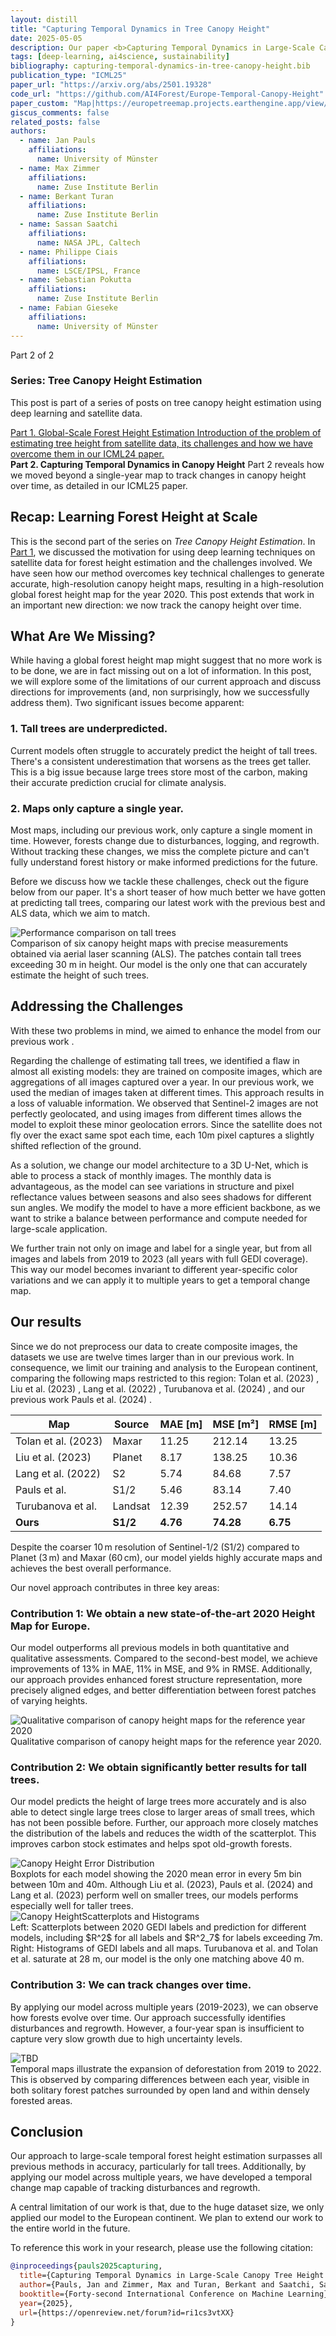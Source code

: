 ```yaml
---
layout: distill
title: "Capturing Temporal Dynamics in Tree Canopy Height"
date: 2025-05-05
description: Our paper <b>Capturing Temporal Dynamics in Large-Scale Canopy Tree Height Estimation</b> was accepted to <b>ICML 2025</b>! In this work, we present a novel approach to generate large-scale, high-resolution canopy height maps over time. Using Sentinel-2 time series satellite data and GEDI LiDAR data as ground truth, we present the first 10m resolution temporal canopy height map of the European continent for the period 2019-2022. Our pipeline and the resulting temporal height map are publicly available, enabling comprehensive large-scale monitoring of forests.
tags: [deep-learning, ai4science, sustainability]
bibliography: capturing-temporal-dynamics-in-tree-canopy-height.bib
publication_type: "ICML25"
paper_url: "https://arxiv.org/abs/2501.19328"
code_url: "https://github.com/AI4Forest/Europe-Temporal-Canopy-Height"
paper_custom: "Map|https://europetreemap.projects.earthengine.app/view/temporalcanopyheight"
giscus_comments: false
related_posts: false
authors:
  - name: Jan Pauls
    affiliations:
      name: University of Münster
  - name: Max Zimmer
    affiliations:
      name: Zuse Institute Berlin
  - name: Berkant Turan
    affiliations:
      name: Zuse Institute Berlin
  - name: Sassan Saatchi
    affiliations:
      name: NASA JPL, Caltech
  - name: Philippe Ciais
    affiliations:
      name: LSCE/IPSL, France
  - name: Sebastian Pokutta
    affiliations:
      name: Zuse Institute Berlin
  - name: Fabian Gieseke
    affiliations:
      name: University of Münster
---
```


<div class="series-nav">
  <div class="series-header">
    <div class="title-row">
      <span class="part-badge">Part 2 of 2</span>
      <h3>Series: Tree Canopy Height Estimation</h3>
    </div>
    <p>This post is part of a series of posts on tree canopy height estimation using deep learning and satellite data.</p>
  </div>
  <div class="posts">
    <a href="/blog/2025/estimating-canopy-height-at-scale/" class="post inactive">
      <div class="post-content">
        <span class="post-title">Part 1. Global-Scale Forest Height Estimation</span>
        <span class="post-description">Introduction of the problem of estimating tree height from satellite data, its challenges and how we have overcome them in our ICML24 paper.</span>
      </div>
    </a>
    <div class="post">
      <div class="post-content">
        <strong class="post-title current">Part 2. Capturing Temporal Dynamics in Canopy Height</strong>
        <span class="post-description">Part 2 reveals how we moved beyond a single-year map to track changes in canopy height over time, as detailed in our ICML25 paper.</span>
      </div>
    </div>
  </div>
</div>


## Recap: Learning Forest Height at Scale

This is the second part of the series on *Tree Canopy Height Estimation*. In [Part 1](/blog/2025/estimating-canopy-height-at-scale/), we discussed the motivation for using deep 
learning techniques on satellite data for forest height estimation and the challenges involved. We have seen how our method overcomes key technical challenges to generate accurate, high-resolution canopy height maps, resulting in a high-resolution global forest height map for the year 2020. This post extends that work in an important new direction: we now track the canopy height over time.

## What Are We Missing?

While having a global forest height map might suggest that no more work is to be done, we are in fact missing out on a lot of information. In this post, we will explore some of the limitations of our current approach and discuss directions for improvements (and, non surprisingly, how we successfully address them). Two significant issues become apparent:

### 1. Tall trees are underpredicted.
Current models often struggle to accurately predict the height of tall trees. There's a consistent underestimation that worsens as the trees get taller. This is a big issue because large trees store most of the carbon, making their accurate prediction crucial for climate analysis.

### 2. Maps only capture a single year.
Most maps, including our previous work, only capture a single moment in time. However, forests change due to disturbances, logging, and regrowth. Without tracking these changes, we miss the complete picture and can't fully understand forest history or make informed predictions for the future.

Before we discuss how we tackle these challenges, check out the figure below from our paper. It's a short teaser of how much better we have gotten at predicting tall trees, comparing our latest work with the previous best and ALS data, which we aim to match.

<div class="figure-container">
    <img src="/assets/img/blog_img/capturing-temporal-dynamics-in-tree-canopy-height/big_trees.jpeg" alt="Performance comparison on tall trees" style="max-width: 100%;" class="zoomable" data-zoomable>
    <div class="figure-caption">Comparison of six canopy height maps with precise measurements obtained via aerial laser scanning (ALS). The patches contain tall trees exceeding 30 m in height. Our model is the only one that can accurately estimate the height of such trees.</div>
</div>

## Addressing the Challenges

With these two problems in mind, we aimed to enhance the model from our previous work <d-cite key="paulsestimating"></d-cite>.

Regarding the challenge of estimating tall trees, we identified a flaw in almost all existing models: they are trained on composite images, which are aggregations of all images captured over a year. In our previous work, we used the median of images taken at different times. This approach results in a loss of valuable information. We observed that Sentinel-2 images are not perfectly geolocated, and using images from different times allows the model to exploit these minor geolocation errors. Since the satellite does not fly over the exact same spot each time, each 10m pixel captures a slightly shifted reflection of the ground.

As a solution, we change our model architecture to a 3D U-Net<d-cite key="cciccek20163d"></d-cite>, which is able to process a stack of monthly images. The monthly data is advantageous, as the model can see variations in structure and pixel reflectance values between seasons and also sees shadows for different sun angles. We modify the model to have a more efficient backbone, as we want to strike a balance between performance and compute needed for large-scale application.

We further train not only on image and label for a single year, but from all images and labels from 2019 to 2023 (all years with full GEDI coverage). This way our model becomes invariant to different year-specific color variations and we can apply it to multiple years to get a temporal change map.

## Our results

Since we do not preprocess our data to create composite images, the datasets we use are twelve times larger than in our previous work. In consequence, we limit our training and analysis to the European continent, comparing the following maps restricted to this region: Tolan et al. (2023) <d-cite key="tolan2023"></d-cite>, Liu et al. (2023) <d-cite key="liu2023"></d-cite>, Lang et al. (2022) <d-cite key="langGlobalCanopyHeight2022"></d-cite>, Turubanova et al. (2024) <d-cite key="turubanova_europe"></d-cite>, and our previous work Pauls et al. (2024) <d-cite key="paulsestimating"></d-cite>.

<div class="table-container">
<table>
    <thead>
        <tr>
            <th>Map</th>
            <th>Source</th>
            <th>MAE [m]</th>
            <th>MSE [m²]</th>
            <th>RMSE [m]</th>
        </tr>
    </thead>
    <tbody>
        <tr>
            <td>Tolan et al. (2023)</td>
            <td>Maxar</td>
            <td>11.25</td>
            <td>212.14</td>
            <td>13.25</td>
        </tr>
        <tr>
            <td>Liu et al. (2023)</td>
            <td>Planet</td>
            <td>8.17</td>
            <td>138.25</td>
            <td>10.36</td>
        </tr>
        <tr>
            <td>Lang et al. (2022)</td>
            <td>S2</td>
            <td>5.74</td>
            <td>84.68</td>
            <td>7.57</td>
        </tr>
        <tr>
            <td>Pauls et al.</td>
            <td>S1/2</td>
            <td>5.46</td>
            <td>83.14</td>
            <td>7.40</td>
        </tr>
        <tr>
            <td>Turubanova et al.</td>
            <td>Landsat</td>
            <td>12.39</td>
            <td>252.57</td>
            <td>14.14</td>
        </tr>
        <tr>
            <td><strong>Ours</strong></td>
            <td><strong>S1/2</strong></td>
            <td><strong>4.76</strong></td>
            <td><strong>74.28</strong></td>
            <td><strong>6.75</strong></td>
        </tr>
    </tbody>
</table>
<div class="table-caption">Despite the coarser 10 m resolution of Sentinel-1/2 (S1/2) compared to Planet (3 m) and Maxar (60 cm), our model yields highly accurate maps and achieves the best overall performance.</div>
</div>


Our novel approach contributes in three key areas:

### Contribution 1: We obtain a new state-of-the-art 2020 Height Map for Europe.
Our model outperforms all previous models in both quantitative and qualitative assessments. Compared to the second-best model, we achieve improvements of 13% in MAE, 11% in MSE, and 9% in RMSE. Additionally, our approach provides enhanced forest structure representation, more precisely aligned edges, and better differentiation between forest patches of varying heights.


<div class="figure-container">
    <img src="/assets/img/blog_img/capturing-temporal-dynamics-in-tree-canopy-height/2020_comparison.jpeg" alt="Qualitative comparison of canopy height maps for the reference year 2020" style="max-width: 100%;" class="zoomable" data-zoomable>
    <div class="figure-caption">Qualitative comparison of canopy height maps for the reference year 2020.</div>
</div>

### Contribution 2: We obtain significantly better results for tall trees.
Our model predicts the height of large trees more accurately and is also able to detect single large trees close to larger areas of small trees, which has not been possible before. Further, our approach more closely matches the distribution of the labels and reduces the width of the scatterplot. This improves carbon stock estimates and helps spot old-growth forests.

<div class="figure-container">
    <img src="/assets/img/blog_img/capturing-temporal-dynamics-in-tree-canopy-height/error_height_distribution.jpeg" alt="Canopy Height Error Distribution" style="max-width: 100%;" class="zoomable" data-zoomable>
    <div class="figure-caption"> Boxplots for each model showing the 2020 mean error in every 5m bin between 10m and 40m. Although Liu et al. (2023), Pauls et al. (2024) and Lang et al. (2023) perform well on smaller trees, our models performs especially well for taller trees.</div>
</div>

<div class="figure-container">
    <img src="/assets/img/blog_img/capturing-temporal-dynamics-in-tree-canopy-height/combined_scatter_histo_plots.jpeg" alt="Canopy HeightScatterplots and Histograms" style="max-width: 100%;" class="zoomable" data-zoomable>
    <div class="figure-caption">Left: Scatterplots between 2020 GEDI labels and prediction for different models, including $R^2$ for all labels and $R^2_7$ for labels exceeding 7m. Right: Histograms of GEDI labels and all maps. Turubanova et al. and Tolan et al. saturate at 28 m, our model is the only one matching above 40 m.</div>
</div>


### Contribution 3: We can track changes over time.
By applying our model across multiple years (2019-2023), we can observe how forests evolve over time. Our approach successfully identifies disturbances and regrowth. However, a four-year span is insufficient to capture very slow growth due to high uncertainty levels.


<div class="figure-container">
    <img src="/assets/img/blog_img/capturing-temporal-dynamics-in-tree-canopy-height/deforestation.jpeg" alt="TBD" style="max-width: 100%;" class="zoomable" data-zoomable>
    <div class="figure-caption">Temporal maps illustrate the expansion of deforestation from 2019 to 2022. This is observed by comparing differences between each year, visible in both solitary forest patches surrounded by open land and within densely forested areas.</div>
</div>



## Conclusion

Our approach to large-scale temporal forest height estimation surpasses all previous methods in accuracy, particularly for tall trees. Additionally, by applying our model across multiple years, we have developed a temporal change map capable of tracking disturbances and regrowth.

A central limitation of our work is that, due to the huge dataset size, we only applied our model to the European continent. We plan to extend our work to the entire world in the future.


To reference this work in your research, please use the following citation:

```bibtex
@inproceedings{pauls2025capturing,
  title={Capturing Temporal Dynamics in Large-Scale Canopy Tree Height Estimation},
  author={Pauls, Jan and Zimmer, Max and Turan, Berkant and Saatchi, Sassan and Ciais, Philippe and Pokutta, Sebastian and Gieseke, Fabian},
  booktitle={Forty-second International Conference on Machine Learning},
  year={2025},
  url={https://openreview.net/forum?id=ri1cs3vtXX}
}
```

